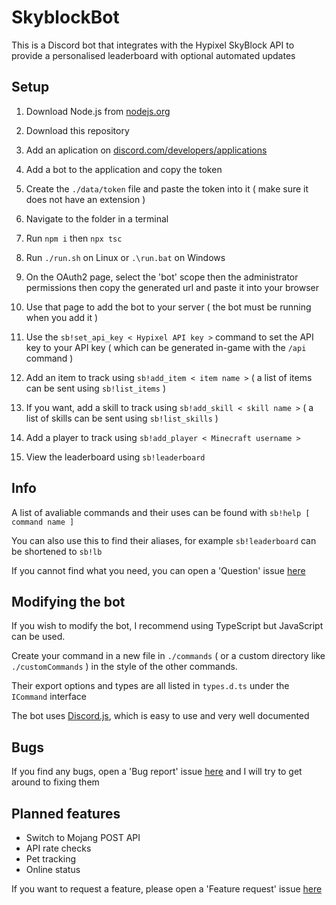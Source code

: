 # SkyblockBot

This is a Discord bot that integrates with the Hypixel SkyBlock API to provide a personalised leaderboard with optional automated updates

## Setup

1. Download Node.js from [nodejs.org](https://nodejs.org/)
2. Download this repository

3. Add an aplication on [discord.com/developers/applications](https://discord.com/developers/applications/)
4. Add a bot to the application and copy the token
5. Create the `./data/token` file and paste the token into it ( make sure it does not have an extension )

6. Navigate to the folder in a terminal
7. Run `npm i` then `npx tsc`
8. Run `./run.sh` on Linux or `.\run.bat` on Windows

9. On the OAuth2 page, select the 'bot' scope then the administrator permissions then copy the generated url and paste it into your browser
10. Use that page to add the bot to your server ( the bot must be running when you add it )

11. Use the `sb!set_api_key < Hypixel API key >` command to set the API key to your API key ( which can be generated in-game with the `/api` command )
12. Add an item to track using `sb!add_item < item name >` ( a list of items can be sent using `sb!list_items` )
13. If you want, add a skill to track using `sb!add_skill < skill name >` ( a list of skills can be sent using `sb!list_skills` )
14. Add a player to track using `sb!add_player < Minecraft username >`

15. View the leaderboard using `sb!leaderboard`

## Info

A list of avaliable commands and their uses can be found with `sb!help [ command name ]`

You can also use this to find their aliases, for example `sb!leaderboard` can be shortened to `sb!lb`

If you cannot find what you need, you can open a 'Question' issue [here](https://github.com/tomBoddaert/SkyblockBot/issues/new/choose)

## Modifying the bot

If you wish to modify the bot, I recommend using TypeScript but JavaScript can be used.

Create your command in a new file in `./commands` ( or a custom directory like `./customCommands` ) in the style of the other commands.

Their export options and types are all listed in `types.d.ts` under the `ICommand` interface

The bot uses [Discord.js](https://discord.js.org/), which is easy to use and very well documented

## Bugs

If you find any bugs, open a 'Bug report' issue [here](https://github.com/tomBoddaert/SkyblockBot/issues/new/choose) and I will try to get around to fixing them

## Planned features

- Switch to Mojang POST API
- API rate checks
- Pet tracking
- Online status

If you want to request a feature, please open a 'Feature request' issue [here](https://github.com/tomBoddaert/SkyblockBot/issues/new/choose)
